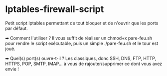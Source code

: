 # Iptables-firewall-script
Petit script Iptables permettant de tout bloquer et de n'ouvrir que les ports par défaut.

➡ Comment l'utiliser ?
Il vous suffit de réaliser un chmod+x pare-feu.sh pour rendre le script exécutable, puis un simple ./pare-feu.sh et le tour est joué.

➡ Quel(s) port(s) ouvre-t-il ?
Les classiques, donc SSH, DNS, FTP, HTTP, HTTPS, POP, SMTP, IMAP... à vous de rajouter/supprimer ce dont vous avez envie !
